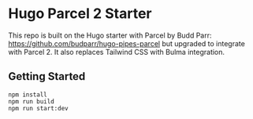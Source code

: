 # Hugo Parcel 2 Starter

This repo is built on the Hugo starter with Parcel by Budd Parr: https://github.com/budparr/hugo-pipes-parcel but upgraded to integrate with Parcel 2. It also replaces Tailwind CSS with Bulma integration.

## Getting Started

```
npm install
npm run build
npm run start:dev
```
